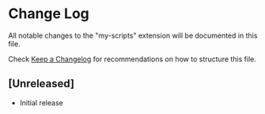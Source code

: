 # Change Log
All notable changes to the "my-scripts" extension will be documented in this file.

Check [Keep a Changelog](http://keepachangelog.com/) for recommendations on how to structure this file.

## [Unreleased]
- Initial release